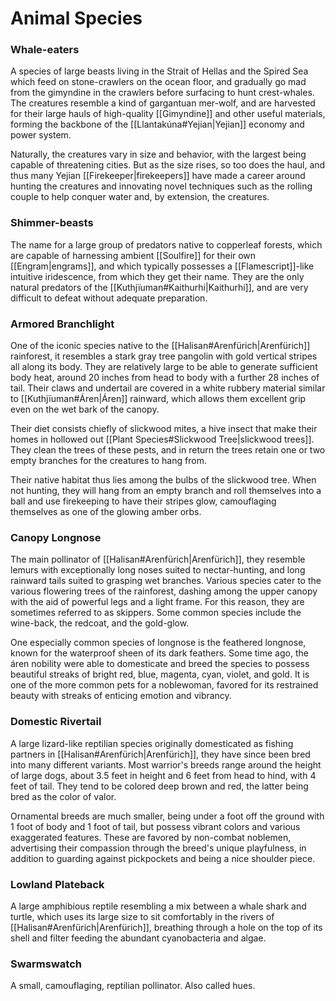 # Animal Species

### Whale-eaters

A species of large beasts living in the Strait of Hellas and the Spired Sea which feed on stone-crawlers on the ocean floor, and gradually go mad from the gimyndine in the crawlers before surfacing to hunt crest-whales. The creatures resemble a kind of gargantuan mer-wolf, and are harvested for their large hauls of high-quality [[Gimyndine]] and other useful materials, forming the backbone of the [[Llantakúna#Yejian|Yejian]] economy and power system.  

Naturally, the creatures vary in size and behavior, with the largest being capable of threatening cities. But as the size rises, so too does the haul, and thus many Yejian [[Firekeeper|firekeepers]] have made a career around hunting the creatures and innovating novel techniques such as the rolling couple to help conquer water and, by extension, the creatures.

### Shimmer-beasts

The name for a large group of predators native to copperleaf forests, which are capable of harnessing ambient [[Soulfire]] for their own [[Engram|engrams]], and which typically possesses a [[Flamescript]]-like intuitive iridescence, from which they get their name. They are the only natural predators of the [[Kuthjïuman#Kaithurhi|Kaithurhi]], and are very difficult to defeat without adequate preparation.

### Armored Branchlight

One of the iconic species native to the [[Halisan#Arenfürich|Arenfürich]] rainforest, it resembles a stark gray tree pangolin with gold vertical stripes all along its body. They are relatively large to be able to generate sufficient body heat, around 20 inches from head to body with a further 28 inches of tail. Their claws and undertail are covered in a white rubbery material similar to [[Kuthjïuman#Áren|Áren]] rainward, which allows them excellent grip even on the wet bark of the canopy.  

Their diet consists chiefly of slickwood mites, a hive insect that make their homes in hollowed out [[Plant Species#Slickwood Tree|slickwood trees]]. They clean the trees of these pests, and in return the trees retain one or two empty branches for the creatures to hang from.  

Their native habitat thus lies among the bulbs of the slickwood tree. When not hunting, they will hang from an empty branch and roll themselves into a ball and use firekeeping to have their stripes glow, camouflaging themselves as one of the glowing amber orbs.

### Canopy Longnose

The main pollinator of [[Halisan#Arenfürich|Arenfürich]], they resemble lemurs with exceptionally long noses suited to nectar-hunting, and long rainward tails suited to grasping wet branches. Various species cater to the various flowering trees of the rainforest, dashing among the upper canopy with the aid of powerful legs and a light frame. For this reason, they are sometimes referred to as skippers. Some common species include the wine-back, the redcoat, and the gold-glow.  

One especially common species of longnose is the feathered longnose, known for the waterproof sheen of its dark feathers. Some time ago, the áren nobility were able to domesticate and breed the species to possess beautiful streaks of bright red, blue, magenta, cyan, violet, and gold. It is one of the more common pets for a noblewoman, favored for its restrained beauty with streaks of enticing emotion and vibrancy.

### Domestic Rivertail

A large lizard-like reptilian species originally domesticated as fishing partners in [[Halisan#Arenfürich|Arenfürich]], they have since been bred into many different variants. Most warrior's breeds range around the height of large dogs, about 3.5 feet in height and 6 feet from head to hind, with 4 feet of tail. They tend to be colored deep brown and red, the latter being bred as the color of valor.  

Ornamental breeds are much smaller, being under a foot off the ground with 1 foot of body and 1 foot of tail, but possess vibrant colors and various exaggerated features. These are favored by non-combat noblemen, advertising their compassion through the breed's unique playfulness, in addition to guarding against pickpockets and being a nice shoulder piece.

### Lowland Plateback

 A large amphibious reptile resembling a mix between a whale shark and turtle, which uses its large size to sit comfortably in the rivers of [[Halisan#Arenfürich|Arenfürich]], breathing through a hole on the top of its shell and filter feeding the abundant cyanobacteria and algae.

### Swarmswatch

A small, camouflaging, reptilian pollinator. Also called hues.

